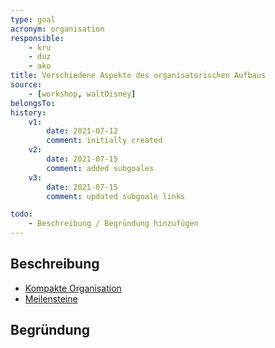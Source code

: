 ```yaml
---
type: goal
acronym: organisation
responsible: 
    - kru
    - duz
    - ako
title: Verschiedene Aspekte des organisatorischen Aufbaus
source: 
    - [workshop, waltDisney]
belongsTo:
history:
    v1:
        date: 2021-07-12
        comment: initially created
    v2:
        date: 2021-07-15
        comment: added subgoales
    v3:
        date: 2021-07-15
        comment: updated subgoale links

todo: 
    - Beschreibung / Begründung hinzufügen
---
```


## Beschreibung

* [Kompakte Organisation](https://divekit.github.io/divekit-roadmap/goals/organisationKompakt.html)
* [Meilensteine](https://divekit.github.io/divekit-roadmap/goals/organisationMeilensteine.html)

## Begründung

